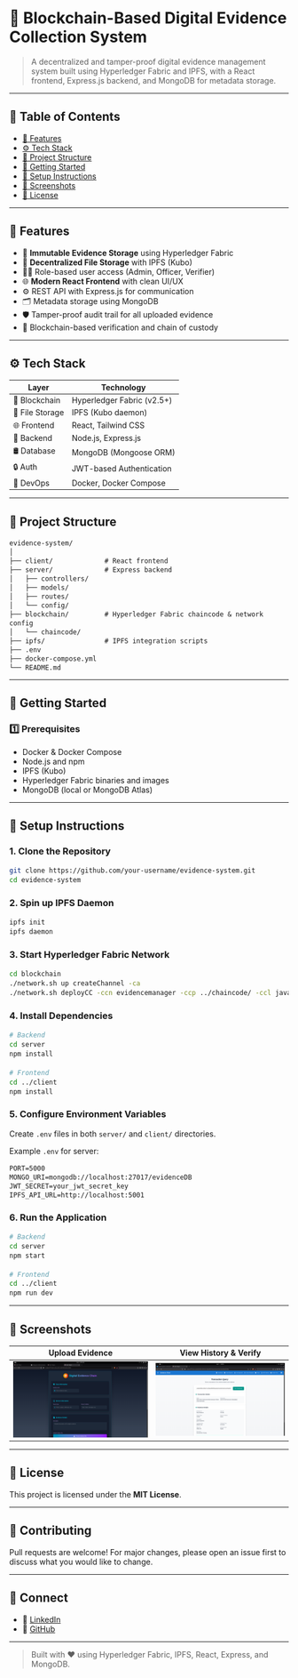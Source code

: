 # 🔐 Blockchain-Based Digital Evidence Collection System

> A decentralized and tamper-proof digital evidence management system built using Hyperledger Fabric and IPFS, with a React frontend, Express.js backend, and MongoDB for metadata storage.

---

## 📌 Table of Contents

- [🌟 Features](#-features)
- [⚙️ Tech Stack](#️-tech-stack)
- [📁 Project Structure](#-project-structure)
- [🚀 Getting Started](#-getting-started)
- [🔧 Setup Instructions](#-setup-instructions)
- [📸 Screenshots](#-screenshots)
- [📜 License](#-license)

---

## 🌟 Features

- 🔗 **Immutable Evidence Storage** using Hyperledger Fabric
- 🧊 **Decentralized File Storage** with IPFS (Kubo)
- 🧑‍💼 Role-based user access (Admin, Officer, Verifier)
- 🌐 **Modern React Frontend** with clean UI/UX
- ⚙️ REST API with Express.js for communication
- 🗂️ Metadata storage using MongoDB
- 🛡️ Tamper-proof audit trail for all uploaded evidence
- 📡 Blockchain-based verification and chain of custody

---

## ⚙️ Tech Stack

| Layer           | Technology                        |
|----------------|------------------------------------|
| 🔗 Blockchain   | Hyperledger Fabric (v2.5+)         |
| 📁 File Storage | IPFS (Kubo daemon)                |
| 🌐 Frontend     | React, Tailwind CSS               |
| 🔌 Backend      | Node.js, Express.js               |
| 🛢️ Database     | MongoDB (Mongoose ORM)            |
| 🔒 Auth         | JWT-based Authentication          |
| 🧪 DevOps       | Docker, Docker Compose            |

---

## 📁 Project Structure

```
evidence-system/
│
├── client/             # React frontend
├── server/             # Express backend
│   ├── controllers/
│   ├── models/
│   ├── routes/
│   └── config/
├── blockchain/         # Hyperledger Fabric chaincode & network config
│   └── chaincode/
├── ipfs/               # IPFS integration scripts
├── .env
├── docker-compose.yml
└── README.md
```

---

## 🚀 Getting Started

### 1️⃣ Prerequisites

- Docker & Docker Compose
- Node.js and npm
- IPFS (Kubo)
- Hyperledger Fabric binaries and images
- MongoDB (local or MongoDB Atlas)

---

## 🔧 Setup Instructions

### 1. Clone the Repository

```bash
git clone https://github.com/your-username/evidence-system.git
cd evidence-system
```

### 2. Spin up IPFS Daemon

```bash
ipfs init
ipfs daemon
```

### 3. Start Hyperledger Fabric Network

```bash
cd blockchain
./network.sh up createChannel -ca
./network.sh deployCC -ccn evidencemanager -ccp ../chaincode/ -ccl javascript
```

### 4. Install Dependencies

```bash
# Backend
cd server
npm install

# Frontend
cd ../client
npm install
```

### 5. Configure Environment Variables

Create `.env` files in both `server/` and `client/` directories.

Example `.env` for server:

```env
PORT=5000
MONGO_URI=mongodb://localhost:27017/evidenceDB
JWT_SECRET=your_jwt_secret_key
IPFS_API_URL=http://localhost:5001
```

### 6. Run the Application

```bash
# Backend
cd server
npm start

# Frontend
cd ../client
npm run dev
```

---

## 📸 Screenshots

| Upload Evidence | View History & Verify |
|-----------------|------------------------|
| ![upload](./screenshots/upload.png) | ![history](./screenshots/history.png) |

---

## 📜 License

This project is licensed under the **MIT License**.

---

## 🤝 Contributing

Pull requests are welcome! For major changes, please open an issue first to discuss what you would like to change.

---

## 💬 Connect

- 🔗 [LinkedIn](https://linkedin.com/in/prajwalshettar43)
- 🐙 [GitHub](https://github.com/prajwalshettar43)

---

> Built with ❤️ using Hyperledger Fabric, IPFS, React, Express, and MongoDB.

